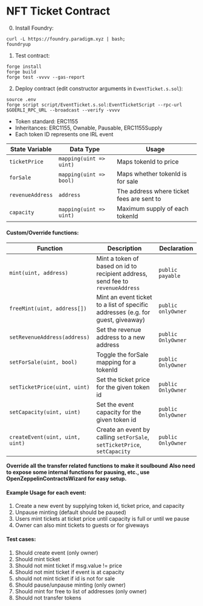 # NFT Ticket Contract

0. Install Foundry:
```
curl -L https://foundry.paradigm.xyz | bash;
foundryup
```

1. Test contract:
```
forge install
forge build
forge test -vvvv --gas-report
```

2. Deploy contract (edit constructor arguments in `EventTicket.s.sol`):
```
source .env
forge script script/EventTicket.s.sol:EventTicketScript --rpc-url $GOERLI_RPC_URL --broadcast --verify -vvvv
```

* Token standard: ERC1155
* Inheritances: ERC1155, Ownable, Pausable, ERC1155Supply
* Each token ID represents one IRL event

| State Variable   | Data Type               | Usage                                     |
| ---------------- | ----------------------- | ----------------------------------------- |
| `ticketPrice`    | `mapping(uint => uint)` | Maps tokenId to price                     |
| `forSale`        | `mapping(uint => bool)` | Maps whether tokenId is for sale          |
| `revenueAddress` | `address`               | The address where ticket fees are sent to |
| `capacity`       | `mapping(uint => uint)` | Maximum supply of each tokenId            |


#### Custom/Override functions:

| Function                        | Description                                                                     | Declaration        |
| ------------------------------- | ------------------------------------------------------------------------------- | ------------------ |
| `mint(uint, address)`           | Mint a token of based on id to recipient address, send fee to `revenueAddress`  | `public payable`   |
| `freeMint(uint, address[])`     | Mint an event ticket to a list of specific addresses (e.g. for guest, giveaway) | `public onlyOwner` |
| `setRevenueAddress(address)`    | Set the revenue address to a new address                                        | `public OnlyOwner` |
| `setForSale(uint, bool)`        | Toggle the forSale mapping for a tokenId                                        | `public OnlyOwner` |
| `setTicketPrice(uint, uint)`    | Set the ticket price for the given token id                                     | `public OnlyOwner` |
| `setCapacity(uint, uint)`       | Set the event capacity for the given token id                                   | `public OnlyOwner` |
| `createEvent(uint, uint, uint)` | Create an event by calling `setForSale`, `setTicketPrice`, `setCapacity`        | `public OnlyOwner` |

**Override all the transfer related functions to make it soulbound**
**Also need to expose some internal functions for pausing, etc., use OpenZeppelinContractsWizard for easy setup.**

#### Example Usage for each event:
1. Create a new event by supplying token id, ticket price, and capacity
2. Unpause minting (default should be paused)
3. Users mint tickets at ticket price until capacity is full or until we pause
4. Owner can also mint tickets to guests or for giveways

#### Test cases:
1. Should create event (only owner)
2. Should mint ticket
3. Should not mint ticket if msg.value != price
4. Should not mint ticket if event is at capacity
5. should not mint ticket if id is not for sale
6. Should pause/unpause minting (only owner)
7. Should mint for free to list of addresses (only owner)
8. Should not transfer tokens